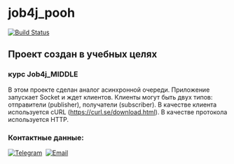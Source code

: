# job4j_pooh

[![Build Status](https://app.travis-ci.com/BarmaleySPb/job4j_pooh.svg?branch=master)](https://app.travis-ci.com/BarmaleySPb/job4j_pooh)

## Проект создан в учебных целях
### курс Job4j_MIDDLE
В этом проекте сделан аналог асинхронной очереди.
Приложение запускает Socket и ждет клиентов.
Клиенты могут быть двух типов: отправители (publisher), получатели (subscriber).
В качестве клиента используется cURL (https://curl.se/download.html).
В качестве протокола используется HTTP.

### Контактные данные:
[![Telegram](https://img.shields.io/badge/-telegram-grey?style=flat&logo=telegram&logoColor=white)](https://t.me/Evgeny_Zakharov)&nbsp;
[![Email](https://img.shields.io/badge/@%20email-005FED?style=flat&logo=mail&logoColor=white)](mailto:e.g.zakharov@gmail.com)&nbsp;